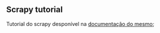 ## Scrapy tutorial

Tutorial do scrapy desponível na [documentação do mesmo](https://docs.scrapy.org/en/latest/intro/tutorial.html);  
